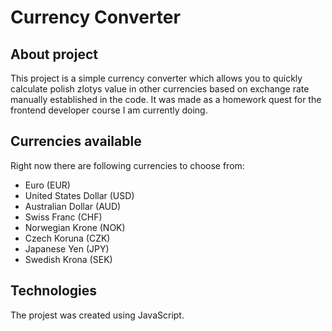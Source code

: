 ﻿# Currency Converter
 ## About project
 This project is a simple currency converter which allows you to quickly calculate polish zlotys value in other currencies based on exchange rate manually established in the code. It was made as a homework quest for the frontend developer course I am currently doing. 
## Currencies available
Right now there are following currencies to choose from:
- Euro (EUR)
- United States Dollar (USD)
- Australian Dollar (AUD)
- Swiss Franc (CHF)
- Norwegian Krone (NOK)
- Czech Koruna (CZK)
- Japanese Yen (JPY)
- Swedish Krona (SEK)

## Technologies
The projest was created using JavaScript.
